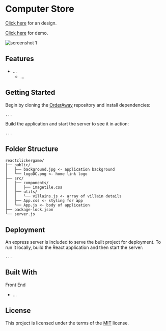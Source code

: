 # Computer Store

[Click here](https://www.figma.com/proto/UME5pAh8R8hY6JCD58wiWD/Computers?node-id=1%3A2&scaling=min-zoom) for an design.

[Click here](https://alex0n0.github.io/computerstore/) for demo.

![screenshot 1](/client/public/screenshot_orderaway1.png)

## Features

- ...
  - ...

## Getting Started

Begin by cloning the [OrderAway](https://github.com/alex0n0/OrderAway) repository and install dependencies:

```terminal
...
```

Build the application and start the server to see it in action:

```javascript
...
```

## Folder Structure

```text
reactclickergame/
├── public/
│   ├── background.jpg <- application background
│   └── logoDC.png <- home link logo
├── src/
│   ├── components/
│   │   ├── imagetile.css
│   ├── utils/
│   │   └── villains.js <- array of villain details
│   ├── App.css <- styling for app
│   └── App.js <- body of application
├── package-lock.json
└── server.js
```

## Deployment

An express server is included to serve the built project for deployment. To run it locally, build the React application and then start the server:

```terminal
...
```

## Built With

Front End
- ...

## License

This project is licensed under the terms of the [MIT](https://github.com/alex0n0/OrderAway/blob/master/LICENSE) license.
